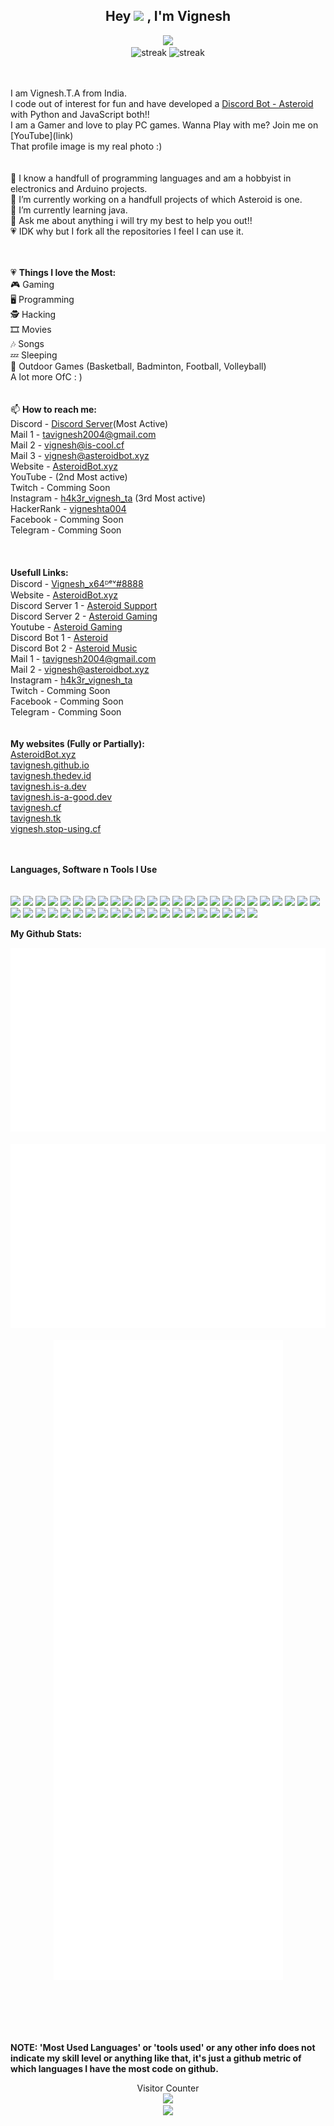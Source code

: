 <h2 align="center">Hey <img src="https://media.giphy.com/media/hvRJCLFzcasrR4ia7z/giphy.gif" width="25px"> , I'm Vignesh</a></h2>
<p align="center">
  <img src="https://camo.githubusercontent.com/baf27de46c948d7acb1efab98422029936f096363e6e1e7068bd63119285748a/68747470733a2f2f726561646d652d747970696e672d7376672e6865726f6b756170702e636f6d3f636f6c6f723d303446324637266c696e65733d446576656c6f7065722b446576656c6f70696e672b446576656c6f706d656e743b47616d65722b47616d696e672b47616d653b456e6a6f7965722b456e6a6f79696e672b456e6a6f796d656e74"><br>
  <img src="https://github-readme-streak-stats.herokuapp.com?user=tavignesh&theme=react&ring=2BDD18&fire=DD2727&currStreakLabel=DD4D5E&sideLabels=DD636E" alt="streak" />
  <img src="https://github-profile-trophy.vercel.app/?username=ryo-ma&theme=onedark" alt="streak" />
</p>
<br><br>
I am Vignesh.T.A from India.<br>
I code out of interest for fun and have developed a <a href="https://discord.gg/pDzrEyGpxE">Discord Bot - Asteroid</a> with Python and JavaScript both!!<br>
I am a Gamer and love to play PC games. Wanna Play with me? Join me on [YouTube](link)<br>
That profile image is my real photo :) <br>
<br><br>
🔭 I know a handfull of programming languages and am a hobbyist in electronics and Arduino projects.<br>
🔭 I’m currently working on a handfull projects of which Asteroid is one.<br>
🌱 I’m currently learning java.<br>
💬 Ask me about anything i will try my best to help you out!!<br>
💗 IDK why but I fork all the repositories I feel I can use it.<br>
<br><br>

💗 <b>Things I love the Most:</b><br>
🎮 Gaming<br>
🖥️ Programming<br>
🕵️ Hacking<br>
🎞️ Movies<br>
🎶 Songs<br>
💤 Sleeping<br>
🏀 Outdoor Games (Basketball, Badminton, Football, Volleyball)<br>
A lot more OfC : ) <br>
<br><br>
📫 <b>How to reach me:</b><br>
Discord - <a href="https://discord.gg/pDzrEyGpxE">Discord Server</a>(Most Active)<br>
Mail 1 - <a href="mailto:tavignesh@gmail.com">tavignesh2004@gmail.com</a><br>
Mail 2 - <a href="mailto:vignesh@is-cool.cf">vignesh@is-cool.cf</a><br>
Mail 3 - <a href="mailto:vignesh@asteroidbot.xyz">vignesh@asteroidbot.xyz</a><br>
Website - <a href="https://asteroidbot.xyz">AsteroidBot.xyz</a><br>
YouTube -  (2nd Most active)<br>
Twitch - Comming Soon<br>
Instagram - <a href="https://instagram.com/h4k3r_vignesh_ta">h4k3r_vignesh_ta</a> (3rd Most active)<br>
HackerRank - <a href="https://hackerrank.com/vigneshta004">vigneshta004</a><br>
Facebook - Comming Soon<br>
Telegram - Comming Soon<br>
<br><br>
<br>
<b>Usefull Links:</b><br>
Discord - <a href="https://discord.com/users/641305773095387156">Vignesh_x64ᴰᵉᵛ#8888</a><br>
Website - <a href="https://asteroidbot.xyz">AsteroidBot.xyz</a><br>
Discord Server 1 - <a href="https://discord.gg/pDzrEyGpxE">Asteroid Support</a><br>
Discord Server 2 - <a href="https://discord.gg/GWzQ5zqQeS">Asteroid Gaming</a><br>
Youtube - [Asteroid Gaming]()<br>
Discord Bot 1 - [Asteroid]()<br>
Discord Bot 2 - [Asteroid Music]()<br>
Mail 1 - <a href="mailto:tavignesh@gmail.com">tavignesh2004@gmail.com</a><br>
Mail 2 - <a href="mailto:vignesh@asteroidbot.xyz">vignesh@asteroidbot.xyz</a><br>
Instagram - <a href="https://instagram.com/h4k3r_vignesh_ta">h4k3r_vignesh_ta</a><br>
Twitch - Comming Soon<br>
Facebook - Comming Soon<br>
Telegram - Comming Soon<br>
<br><br>
<b>My websites (Fully or Partially):</b><br>
<a href="https://asteroidbot.xyz">AsteroidBot.xyz</a><br>
<a href="https://tavignesh.github.io">tavignesh.github.io</a><br>
<a href="https://tavignesh.thedev.id">tavignesh.thedev.id</a><br>
<a href="https://tavignesh.is-a.dev">tavignesh.is-a.dev</a><br>
<a href="https://tavignesh.is-a-good.dev">tavignesh.is-a-good.dev</a><br>
<a href="https://tavignesh.ml">tavignesh.cf</a><br>
<a href="https://tavignesh.tk">tavignesh.tk</a><br>
<a href="https://vignesh.stop-using.cf">vignesh.stop-using.cf</a><br>

<br><br>
<b>Languages, Software n Tools I Use</b><br>
<br><br>
<code><img height="35rem" src="https://cdn.discordapp.com/attachments/829651215235153954/856772702421647380/pycharm.png" /></code>
<code><img height="35rem" src="https://cdn.discordapp.com/attachments/829651215235153954/855371362066759690/intelj.png" /></code>
<code><img height="35rem" src="https://cdn.discordapp.com/attachments/829651215235153954/855371447036018728/webstorm.png" /></code>
<code><img height="35rem" src="https://cdn.discordapp.com/attachments/829651215235153954/855371439023456306/u4e.png" /></code>
<code><img height="35rem" src="https://cdn.discordapp.com/attachments/829651215235153954/855371438155104266/unity.png" /></code>
<code><img height="35rem" src="https://cdn.discordapp.com/attachments/829651215235153954/855371438423670824/vsc.png" /></code>
<code><img height="35rem" src="https://cdn.discordapp.com/attachments/829651215235153954/855371432041381898/tightvnc.png" /></code>
<code><img height="35rem" src="https://cdn.discordapp.com/attachments/829651215235153954/855371427267346452/terinal.png" /></code>
<code><img height="35rem" src="https://cdn.discordapp.com/attachments/829651215235153954/855371422826627092/strmlabs.png" /></code>
<code><img height="35rem" src="https://cdn.discordapp.com/attachments/829651215235153954/855371419377991710/stckovr.png" /></code>
<code><img height="35rem" src="https://cdn.discordapp.com/attachments/829651215235153954/855371415884529676/python.png" /></code>
<code><img height="35rem" src="https://cdn.discordapp.com/attachments/829651215235153954/855371408909533214/premierpro.png" /></code>
<code><img height="35rem" src="https://cdn.discordapp.com/attachments/829651215235153954/855371407704457226/phpstorm.png" /></code>
<code><img height="35rem" src="https://cdn.discordapp.com/attachments/829651215235153954/855371381922463774/php.png" /></code>
<code><img height="35rem" src="https://cdn.discordapp.com/attachments/829651215235153954/855371375913074698/npp.png" /></code>
<code><img height="35rem" src="https://cdn.discordapp.com/attachments/829651215235153954/855371370748575754/nodejs.png" /></code>
<code><img height="35rem" src="https://cdn.discordapp.com/attachments/829651215235153954/855371370573725696/mspaint.png" /></code>
<code><img height="35rem" src="https://cdn.discordapp.com/attachments/829651215235153954/855371364272570378/js.png" /></code>
<code><img height="35rem" src="https://cdn.discordapp.com/attachments/829651215235153954/855371357580034058/html5.png" /></code>
<code><img height="35rem" src="https://cdn.discordapp.com/attachments/829651215235153954/855371353259376650/github1.png" /></code>
<code><img height="35rem" src="https://cdn.discordapp.com/attachments/829651215235153954/855371347542933564/git.png" /></code>
<code><img height="35rem" src="https://cdn.discordapp.com/attachments/829651215235153954/855371341846937610/filezilla.png" /></code>
<code><img height="35rem" src="https://cdn.discordapp.com/attachments/829651215235153954/855371338477600788/css3.png" /></code>
<code><img height="35rem" src="https://cdn.discordapp.com/attachments/829651215235153954/855371330908454913/cocos.jpg" /></code>
<code><img height="35rem" src="https://cdn.discordapp.com/attachments/829651215235153954/855371328613253140/c4d.png" /></code>
<code><img height="35rem" src="https://cdn.discordapp.com/attachments/829651215235153954/855371321256312842/c.png" /></code>
<code><img height="35rem" src="https://cdn.discordapp.com/attachments/829651215235153954/855371321680592916/c.png" /></code>
<code><img height="35rem" src="https://cdn.discordapp.com/attachments/829651215235153954/855371310674083870/brave.png" /></code>
<code><img height="35rem" src="https://cdn.discordapp.com/attachments/829651215235153954/855371303704068116/anydesk.png" /></code>
<code><img height="35rem" src="https://cdn.discordapp.com/attachments/829651215235153954/855371298208219187/anaconda.png" /></code>
<code><img height="35rem" src="https://cdn.discordapp.com/attachments/829651215235153954/855371295935430666/afterfx.png" /></code>
<code><img height="35rem" src="https://cdn.discordapp.com/attachments/829651215235153954/867631248112091196/ptero.png" /></code>
<code><img height="35rem" src="https://cdn.discordapp.com/attachments/829651215235153954/870563634110160896/3a54c241-a668-4c94-9747-3d3da9da3bf2.png" /></code>
<code><img height="35rem" src="https://cdn.discordapp.com/attachments/829651215235153954/870563705983762482/1200px-Repl.png" /></code>
<code><img height="35rem" src="https://cdn.discordapp.com/attachments/829651215235153954/870558419147456512/873120.png" /></code>
<code><img height="35rem" src="https://cdn.discordapp.com/attachments/829651215235153954/870564296185225216/arduino-logo-1.png" /></code>
<code><img height="35rem" src="https://cdn.discordapp.com/attachments/829651215235153954/871612740421173318/discord-mascot.png" /></code>
<code><img height="35rem" src="https://cdn.discordapp.com/attachments/829651215235153954/871613514102480916/mongodb.png" /></code>
<code><img height="35rem" src="https://cdn.discordapp.com/attachments/829651215235153954/871617492244643930/Xshell_6_logo.png" /></code>
<code><img height="35rem" src="https://cdn.discordapp.com/attachments/829651215235153954/871617604974960710/GgpQzrIl_400x400-removebg-preview.png" /></code>
<code><img height="35rem" src="https://cdn.discordapp.com/attachments/829651215235153954/872150841379938385/J2LlHqT3qJl0bG9Alpgc-1.png" /></code>
<code><img height="35rem" src="https://cdn.discordapp.com/attachments/829651215235153954/872150962184286238/firebase-logo-402F407EE0-seeklogo.png" /></code>
<code><img height="35rem" src="https://cdn.discordapp.com/attachments/829651215235153954/872150877501259786/download.png" /></code>
<code><img height="35rem" src="https://cdn.discordapp.com/attachments/829651215235153954/871622307779600384/ShareX_Logo.png" /></code>
<code><img height="35rem" src="https://cdn.discordapp.com/attachments/829651215235153954/872721831675695165/768px-OBS_Studio_Logo.png" /></code>


<b>My Github Stats:</b><br>
<p align="center">
  <img src="https://raw.githubusercontent.com/tavignesh/github-stats-1/master/generated/overview.svg" alt="shwetangStats" />  
  <br />
  <br />
  <img src="https://raw.githubusercontent.com/tavignesh/github-stats-1/master/generated/languages.svg" alt="top-langs" />
  <br />
  <br />
  <img src="https://github.com/tavignesh/metrics/blob/master/github-metrics.svg" alt="stats" />
</p>
<br><br>

<br><br>
<b>NOTE: 'Most Used Languages' or 'tools used'  or any other info does not indicate my skill level or anything like that, it's just a github metric of which languages I have the most code on github.</b>
<br>
<p align="center"> 
  Visitor Counter<br>
  <img src="https://profile-counter.glitch.me/tavignesh/count.svg" /><br>
  <a href="https://discord.gg/pDzrEyGpxE"><img src="https://discordapp.com/api/guilds/780625655657791518/widget.png?style=banner4"></a>
</p>
